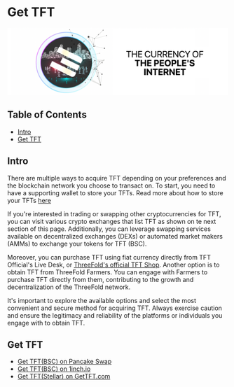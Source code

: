 <h1>Get TFT</h1>

![](./img/tft.png)

<h2>Table of Contents</h2>

- [Intro](#intro)
- [Get TFT](#get-tft)

## Intro

There are multiple ways to acquire TFT depending on your preferences and the blockchain network you choose to transact on. To start, you need to have a supporting wallet to store your TFTs. Read more about how to store your TFTs [here](../storetft/storetft_readme.md)

If you're interested in trading or swapping other cryptocurrencies for TFT, you can visit various crypto exchanges that list TFT as shown on te next section of this page. Additionally, you can leverage swapping services available on decentralized exchanges (DEXs) or automated market makers (AMMs) to exchange your tokens for TFT (BSC).

Moreover, you can purchase TFT using fiat currency directly from TFT Official's Live Desk, or [ThreeFold's official TFT Shop](https://gettft.com/). Another option is to obtain TFT from ThreeFold Farmers. You can engage with Farmers to purchase TFT directly from them, contributing to the growth and decentralization of the ThreeFold network.

It's important to explore the available options and select the most convenient and secure method for acquiring TFT. Always exercise caution and ensure the legitimacy and reliability of the platforms or individuals you engage with to obtain TFT.

## Get TFT

- [Get TFT(BSC) on Pancake Swap](./buytft/pancakeswap.md)
- [Get TFT(BSC) on 1inch.io](./buytft/oneinch.md)
- [Get TFT(Stellar) on GetTFT.com](./buytft/gettft.md)
